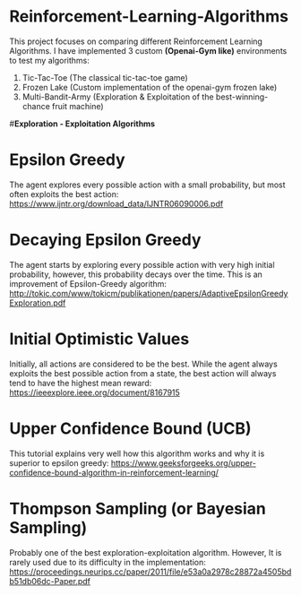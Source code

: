 # Reinforcement-Learning-Algorithms
This project focuses on comparing different Reinforcement Learning Algorithms. I have implemented 3 custom **(Openai-Gym like)** environments to test my algorithms:

1. Tic-Tac-Toe (The classical tic-tac-toe game)
1. Frozen Lake (Custom implementation of the openai-gym frozen lake)
1. Multi-Bandit-Army (Exploration & Exploitation of the best-winning-chance fruit machine)

#**Exploration - Exploitation Algorithms**

# Epsilon Greedy
The agent explores every possible action with a small probability, but most often exploits the best action: https://www.ijntr.org/download_data/IJNTR06090006.pdf

# Decaying Epsilon Greedy
The agent starts by exploring every possible action with very high initial probability, however, this probability decays over the time. This is an improvement of Epsilon-Greedy
algorithm: http://tokic.com/www/tokicm/publikationen/papers/AdaptiveEpsilonGreedyExploration.pdf

# Initial Optimistic Values
Initially, all actions are considered to be the best. While the agent always exploits the best possible action from a state, the best action will always tend to have the highest
mean reward: https://ieeexplore.ieee.org/document/8167915

# Upper Confidence Bound (UCB)
This tutorial explains very well how this algorithm works and why it is superior to epsilon greedy: https://www.geeksforgeeks.org/upper-confidence-bound-algorithm-in-reinforcement-learning/

# Thompson Sampling (or Bayesian Sampling)
Probably one of the best exploration-exploitation algorithm. However, It is rarely used due to its difficulty in the implementation:
https://proceedings.neurips.cc/paper/2011/file/e53a0a2978c28872a4505bdb51db06dc-Paper.pdf

